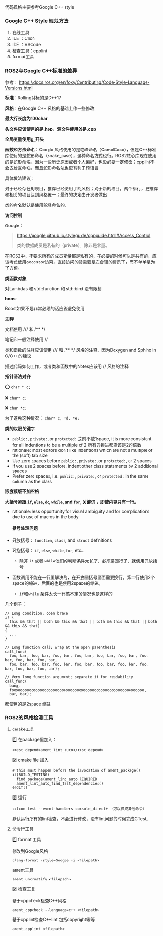 代码风格主要参考Google C++ style

### Google C++ Style 规范方法

1. 在线工具
2. IDE ：Clion 
3. IDE ：VSCode 
4.  检查工具：cpplint
5. format工具

### ROS2与Google C++标准的差异

参考： https://docs.ros.org/en/foxy/Contributing/Code-Style-Language-Versions.html

**标准**：Rolling对标的是C++17

**风格**：在Google C++ 风格的基础上作一些修改

**最大行长度为100char**

**头文件应该使用的是.hpp，源文件使用的是.cpp**

**全局变量使用g_开头**

**函数和方法命名**：Google 风格使用的是驼峰命名（CamelCase），但是C++标准库使用的是蛇形命名（snake_case），这种命名方式也行。ROS2核心库现在使用的是蛇形命名，因为一些历史原因或者个人偏好，也没必要一定修改；cpplint不会去检查命名，而且蛇形命名法也更有利于跨语言

具体做法建议：

对于已经存在的项目，推荐已经使用了的风格；对于新的项目，两个都行，更推荐和相关的项目达到风格统一；最终的决定由开发者做出

类的命名默认是使用驼峰命名的。

**访问控制**

Google：

>https://google.github.io/styleguide/cppguide.html#Access_Control
>
>类的数据成员是私有的（private），除非是常量。

在ROS2中，不要求所有的成员变量都是私有的，在必要的时候可以是共有的，应该考虑使用accessor访问，直接访问的话需要是在合理的情景下，而不单单是为了方便。

**类函数对象**

对Lambdas 和 std::function 和 std::bind 没有限制

**boost**

Boost如果不是非常必须的话应该避免使用

**注释**

文档使用 /// 和 /** */ 

笔记和一般注释使用 //

类和函数的注释应该使用 /// 和  /** */ 风格的注释，因为Doxygen and Sphinx in C/C++的建议

描述代码如何工作，或者类和函数中的Notes应该用 // 风格的注释

**指针语法对齐**

:o: `char * c;`

:x: `char* c;` 

:x: `char *c;` 

为了避免这种情况： `char* c, *d, *e;`

**类的权限关键字**

-  `public:`, `private:`, or `protected:` 之前不放1space, it is more consistent for all indentions to be a multiple of 2 所有的锁进都应该是2的倍数
  - rationale: most editors don’t like indentions which are not a multiple of the (soft) tab size
  - Use zero spaces before `public:`, `private:`, or `protected:`, or 2 spaces
  - If you use 2 spaces before, indent other class statements by 2 additional spaces
  - Prefer zero spaces, i.e. `public:`, `private:`, or `protected:` in the same column as the class

**嵌套模版不加空格**

**大括号紧跟  `if`, `else`, `do`, `while`, and `for`, 关键词 ，即使内容只有一行。**

- rationale: less opportunity for visual ambiguity and for complications due to use of macros in the body

  #### 括号处理问题

- 开放括号： `function`, `class`, and `struct` definitions
- 环抱括号： `if`, `else`, `while`, `for`, etc…
  - 除非 `if` 或者 `while`他们的判断条件太长了，必须要回行了，就使用开放括号
- 函数调用不能在一行里解决的，在开放圆括号里面需要换行，第二行使用2个space的缩进，后面的也是使用2space的缩进。
  -  `if`和`while` 条件太长一行搞不定的情况也是这样的

几个例子：

```
// Long condition; open brace
if (
  this && that || both && this && that || both && this && that || both && this && that)
{
  ...
}

// Long function call; wrap at the open parenthesis
call_func(
  foo, bar, foo, bar, foo, bar, foo, bar, foo, bar, foo, bar, foo, bar, foo, bar, foo, bar,
  foo, bar, foo, bar, foo, bar, foo, bar, foo, bar, foo, bar, foo, bar, foo, bar, foo, bar);

// Very long function argument; separate it for readability
call_func(
  bang,
  fooooooooooooooooooooooooooooooooooooooooooooooooooooooooooooo,
  bar, bat);

```

都使用的是2space 缩进

### ROS2的风格检测工具

1. cmake工具

   :one: 在package里加入：

   ```
   <test_depend>ament_lint_auto</test_depend>
   ```

   :two: cmake file 加入

   ```
   # this must happen before the invocation of ament_package()
   if(BUILD_TESTING)
     find_package(ament_lint_auto REQUIRED)
     ament_lint_auto_find_test_dependencies()
   endif()
   ```

   :three: 运行

   ```
   colcon test --event-handlers console_direct+ （可以换成其他命令）
   ```

   默认运行所有的lint检查，不会进行修改，没有lint问题的时候完成CTest。

   

2. 命令行工具

   :one: format 工具

   修改到Google风格

   ```
   clang-format -style=Google -i <filepath>
   ```

   ament工具

   ```
   ament_uncrustify <filepath>
   ```

   :two: 检查工具

   基于cppcheck检查C++风格

   ```
   ament_cppcheck --language=c++ <filepath>
   ```

   基于cpplint检查C++lint 包括copyright等等

   ```
   ament_cpplint <filepath>
   ```

   


